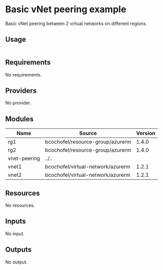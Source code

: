 # Basic vNet peering example

Basic vNet peering between 2 virtual networks on different regions.

## Usage

```hcl:examples/basic/main.tf
```

<!-- BEGINNING OF PRE-COMMIT-TERRAFORM DOCS HOOK -->
## Requirements

No requirements.

## Providers

No provider.

## Modules

| Name | Source | Version |
|------|--------|---------|
| rg1 | bcochofel/resource-group/azurerm | 1.4.0 |
| rg2 | bcochofel/resource-group/azurerm | 1.4.0 |
| vnet-peering | ../.. |  |
| vnet1 | bcochofel/virtual-network/azurerm | 1.2.1 |
| vnet2 | bcochofel/virtual-network/azurerm | 1.2.1 |

## Resources

No resources.

## Inputs

No input.

## Outputs

No output.
<!-- END OF PRE-COMMIT-TERRAFORM DOCS HOOK -->
